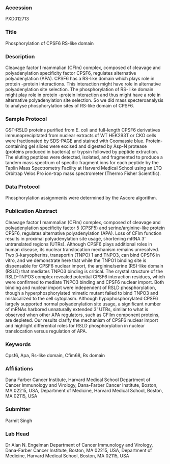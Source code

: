 ### Accession
PXD012713

### Title
Phosphorylation of CPSF6 RS-like domain

### Description
Cleavage factor I mammalian (CFIm) complex, composed of cleavage and polyadenylation specificity factor CPSF6, regulates alternative polyadenylation (APA).  CPSF6 has a RS-like domain which plays role in protein -protein interactions. This interaction might have role in alternative polyadenylation site selection. The phosphorylation of RS- like domain might play role in protein -protein interaction and thus might have a role in alternative polyadenylation site selection. So we did mass specteroanalysis to analyse phosphorylation sites of RS-like domain of CPSF6.

### Sample Protocol
GST-RSLD proteins purified from E. coli and full-length CPSF6 derivatives immunoprecipitated from nuclear extracts of WT HEK293T or CKO cells were fractionated by SDS-PAGE and stained with Coomassie blue. Protein-containing gel slices were excised and digested by Asp-N protease (proteins produced in bacteria) or trypsin followed by peptide extraction. The eluting peptides were detected, isolated, and fragmented to produce a tandem mass spectrum of specific fragment ions for each peptide by the Taplin Mass Spectrometry Facility at Harvard Medical School using an LTQ Orbitrap Velos Pro ion-trap mass spectrometer (Thermo Fisher Scientific).

### Data Protocol
Phosphorylation assignments were determined by the Ascore algorithm.

### Publication Abstract
Cleavage factor I mammalian (CFIm) complex, composed of cleavage and polyadenylation specificity factor 5 (CPSF5) and serine/arginine-like protein CPSF6, regulates alternative polyadenylation (APA). Loss of CFIm function results in proximal polyadenylation site usage, shortening mRNA 3' untranslated regions (UTRs). Although CPSF6 plays additional roles in human disease, its nuclear translocation mechanism remains unresolved. Two &#x3b2;-karyopherins, transportin (TNPO) 1 and TNPO3, can bind CPSF6 in vitro, and we demonstrate here that while the TNPO1 binding site is dispensable for CPSF6 nuclear import, the arginine/serine (RS)-like domain (RSLD) that mediates TNPO3 binding is critical. The crystal structure of the RSLD-TNPO3 complex revealed potential CPSF6 interaction residues, which were confirmed to mediate TNPO3 binding and CPSF6 nuclear import. Both binding and nuclear import were independent of RSLD phosphorylation, though a hyperphosphorylated mimetic mutant failed to bind TNPO3 and mislocalized to the cell cytoplasm. Although hypophosphorylated CPSF6 largely supported normal polyadenylation site usage, a significant number of mRNAs harbored unnaturally extended 3' UTRs, similar to what is observed when other APA regulators, such as CFIIm component proteins, are depleted. Our results clarify the mechanism of CPSF6 nuclear import and highlight differential roles for RSLD phosphorylation in nuclear translocation versus regulation of APA.

### Keywords
Cpsf6, Apa, Rs-like domain, Cfim68, Rs domain

### Affiliations
Dana Farber Cancer Institute, Harvard Medical School
Department of Cancer Immunology and Virology, Dana-Farber Cancer Institute, Boston, MA 02215, USA, Department of Medicine, Harvard Medical School, Boston, MA 02115, USA

### Submitter
Parmit Singh

### Lab Head
Dr Alan N. Engelman
Department of Cancer Immunology and Virology, Dana-Farber Cancer Institute, Boston, MA 02215, USA, Department of Medicine, Harvard Medical School, Boston, MA 02115, USA



